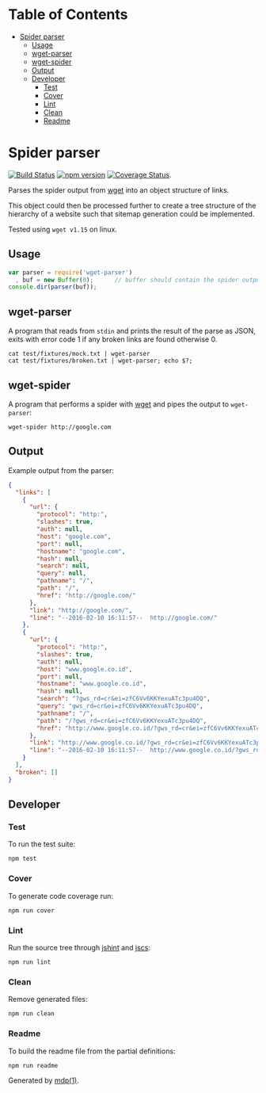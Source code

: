 Table of Contents
=================

* [Spider parser](#spider-parser)
  * [Usage](#usage)
  * [wget-parser](#wget-parser)
  * [wget-spider](#wget-spider)
  * [Output](#output)
  * [Developer](#developer)
    * [Test](#test)
    * [Cover](#cover)
    * [Lint](#lint)
    * [Clean](#clean)
    * [Readme](#readme)

Spider parser
=============

[<img src="https://travis-ci.org/tmpfs/wget-parser.svg?v=1" alt="Build Status">](https://travis-ci.org/tmpfs/wget-parser)
[<img src="http://img.shields.io/npm/v/wget-parser.svg?v=1" alt="npm version">](https://npmjs.org/package/wget-parser)
[<img src="https://coveralls.io/repos/tmpfs/wget-parser/badge.svg?branch=master&service=github&v=2" alt="Coverage Status">](https://coveralls.io/github/tmpfs/wget-parser?branch=master).

Parses the spider output from [wget](https://www.gnu.org/software/wget) into an object structure of links.

This object could then be processed further to create a tree structure of the hierarchy of a website such that sitemap generation could be implemented.

Tested using `wget v1.15` on linux.

## Usage

```javascript
var parser = require('wget-parser')
  , buf = new Buffer(0);      // buffer should contain the spider output
console.dir(parser(buf));
```

## wget-parser

A program that reads from `stdin` and prints the result of the parse as JSON, exits with error code 1 if any broken links are found otherwise 0.

```
cat test/fixtures/mock.txt | wget-parser
cat test/fixtures/broken.txt | wget-parser; echo $?;
```

## wget-spider

A program that performs a spider with [wget](https://www.gnu.org/software/wget) and pipes the output to `wget-parser`:

```
wget-spider http://google.com
```

## Output

Example output from the parser:

```json
{
  "links": [
    {
      "url": {
        "protocol": "http:",
        "slashes": true,
        "auth": null,
        "host": "google.com",
        "port": null,
        "hostname": "google.com",
        "hash": null,
        "search": null,
        "query": null,
        "pathname": "/",
        "path": "/",
        "href": "http://google.com/"
      },
      "link": "http://google.com/",
      "line": "--2016-02-10 16:11:57--  http://google.com/"
    },
    {
      "url": {
        "protocol": "http:",
        "slashes": true,
        "auth": null,
        "host": "www.google.co.id",
        "port": null,
        "hostname": "www.google.co.id",
        "hash": null,
        "search": "?gws_rd=cr&ei=zfC6Vv6KKYexuATc3pu4DQ",
        "query": "gws_rd=cr&ei=zfC6Vv6KKYexuATc3pu4DQ",
        "pathname": "/",
        "path": "/?gws_rd=cr&ei=zfC6Vv6KKYexuATc3pu4DQ",
        "href": "http://www.google.co.id/?gws_rd=cr&ei=zfC6Vv6KKYexuATc3pu4DQ"
      },
      "link": "http://www.google.co.id/?gws_rd=cr&ei=zfC6Vv6KKYexuATc3pu4DQ",
      "line": "--2016-02-10 16:11:57--  http://www.google.co.id/?gws_rd=cr&ei=zfC6Vv6KKYexuATc3pu4DQ"
    }
  ],
  "broken": []
}
```

## Developer

### Test

To run the test suite:

```
npm test
```

### Cover

To generate code coverage run:

```
npm run cover
```

### Lint

Run the source tree through [jshint](http://jshint.com) and [jscs](http://jscs.info):

```
npm run lint
```

### Clean

Remove generated files:

```
npm run clean
```

### Readme

To build the readme file from the partial definitions:

```
npm run readme
```

Generated by [mdp(1)](https://github.com/tmpfs/mdp).

[wget]: https://www.gnu.org/software/wget
[jshint]: http://jshint.com
[jscs]: http://jscs.info
